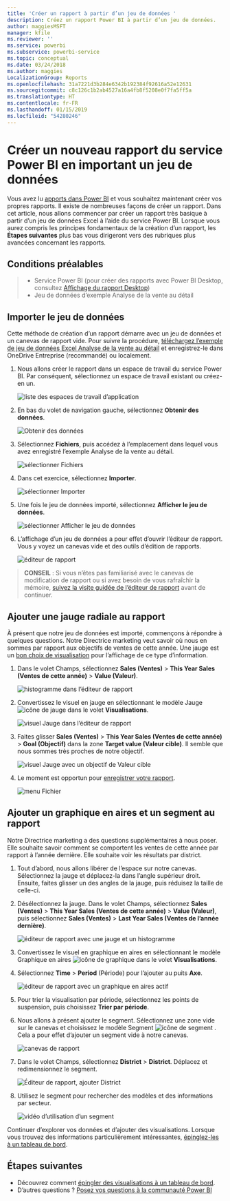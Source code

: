 ```yaml
---
title: 'Créer un rapport à partir d’un jeu de données '
description: Créez un rapport Power BI à partir d’un jeu de données.
author: maggiesMSFT
manager: kfile
ms.reviewer: ''
ms.service: powerbi
ms.subservice: powerbi-service
ms.topic: conceptual
ms.date: 03/24/2018
ms.author: maggies
LocalizationGroup: Reports
ms.openlocfilehash: 31a7221d3b284e6342b192384f92616a52e12631
ms.sourcegitcommit: c8c126c1b2ab4527a16a4fb8f5208e0f7fa5ff5a
ms.translationtype: HT
ms.contentlocale: fr-FR
ms.lasthandoff: 01/15/2019
ms.locfileid: "54280246"
---
```

# <a name="create-a-new-report-in-power-bi-service-by-importing-a-dataset"></a>Créer un nouveau rapport du service Power BI en important un jeu de données
Vous avez lu [apports dans Power BI](consumer/end-user-reports.md) et vous souhaitez maintenant créer vos propres rapports. Il existe de nombreuses façons de créer un rapport. Dans cet article, nous allons commencer par créer un rapport très basique à partir d’un jeu de données Excel à l’aide du service Power BI. Lorsque vous aurez compris les principes fondamentaux de la création d’un rapport, les **Étapes suivantes** plus bas vous dirigeront vers des rubriques plus avancées concernant les rapports.  

## <a name="prerequisites"></a>Conditions préalables
> - Service Power BI (pour créer des rapports avec Power BI Desktop, consultez [Affichage du rapport Desktop](desktop-report-view.md))  
> - Jeu de données d’exemple Analyse de la vente au détail

## <a name="import-the-dataset"></a>Importer le jeu de données
Cette méthode de création d’un rapport démarre avec un jeu de données et un canevas de rapport vide. Pour suivre la procédure, [téléchargez l’exemple de jeu de données Excel Analyse de la vente au détail](http://go.microsoft.com/fwlink/?LinkId=529778) et enregistrez-le dans OneDrive Entreprise (recommandé) ou localement.

1. Nous allons créer le rapport dans un espace de travail du service Power BI. Par conséquent, sélectionnez un espace de travail existant ou créez-en un.
   
   ![liste des espaces de travail d’application](media/service-report-create-new/power-bi-workspaces2.png)
2. En bas du volet de navigation gauche, sélectionnez **Obtenir des données**.
   
   ![Obtenir des données](media/service-report-create-new/power-bi-get-data3.png)
3. Sélectionnez **Fichiers**, puis accédez à l’emplacement dans lequel vous avez enregistré l’exemple Analyse de la vente au détail.
   
    ![sélectionner Fichiers](media/service-report-create-new/power-bi-select-files.png)
4. Dans cet exercice, sélectionnez **Importer**.
   
   ![sélectionner Importer](media/service-report-create-new/power-bi-import.png)
5. Une fois le jeu de données importé, sélectionnez **Afficher le jeu de données**.
   
   ![sélectionner Afficher le jeu de données](media/service-report-create-new/power-bi-view-dataset.png)
6. L’affichage d’un jeu de données a pour effet d’ouvrir l’éditeur de rapport.  Vous y voyez un canevas vide et des outils d’édition de rapports.
   
   ![éditeur de rapport](media/service-report-create-new/power-bi-blank-report.png)

> **CONSEIL** : Si vous n’êtes pas familiarisé avec le canevas de modification de rapport ou si avez besoin de vous rafraîchir la mémoire, [suivez la visite guidée de l’éditeur de rapport](service-the-report-editor-take-a-tour.md) avant de continuer.
> 
> 

## <a name="add-a-radial-gauge-to-the-report"></a>Ajouter une jauge radiale au rapport
À présent que notre jeu de données est importé, commençons à répondre à quelques questions.  Notre Directrice marketing veut savoir où nous en sommes par rapport aux objectifs de ventes de cette année. Une jauge est un [bon choix de visualisation](visuals/power-bi-report-visualizations.md) pour l’affichage de ce type d’information.

1. Dans le volet Champs, sélectionnez **Sales (Ventes)** > **This Year Sales (Ventes de cette année)** > **Value (Valeur)**.
   
    ![histogramme dans l’éditeur de rapport](media/service-report-create-new/power-bi-report-step1.png)
2. Convertissez le visuel en jauge en sélectionnant le modèle Jauge ![icône de jauge](media/service-report-create-new/powerbi-gauge-icon.png) dans le volet **Visualisations**.
   
    ![visuel Jauge dans l’éditeur de rapport](media/service-report-create-new/power-bi-report-step2.png)
3. Faites glisser **Sales (Ventes)** > **This Year Sales (Ventes de cette année)** > **Goal (Objectif)** dans la zone **Target value (Valeur cible)**. Il semble que nous sommes très proches de notre objectif.
   
    ![visuel Jauge avec un objectif de Valeur cible](media/service-report-create-new/power-bi-report-step3.png)
4. Le moment est opportun pour [enregistrer votre rapport](service-report-save.md).
   
   ![menu Fichier](media/service-report-create-new/powerbi-save.png)

## <a name="add-an-area-chart-and-slicer-to-the-report"></a>Ajouter un graphique en aires et un segment au rapport
Notre Directrice marketing a des questions supplémentaires à nous poser. Elle souhaite savoir comment se comportent les ventes de cette année par rapport à l’année dernière. Elle souhaite voir les résultats par district.

1. Tout d’abord, nous allons libérer de l’espace sur notre canevas. Sélectionnez la jauge et déplacez-la dans l’angle supérieur droit. Ensuite, faites glisser un des angles de la jauge, puis réduisez la taille de celle-ci.
2. Désélectionnez la jauge. Dans le volet Champs, sélectionnez **Sales (Ventes)** > **This Year Sales (Ventes de cette année)** > **Value (Valeur)**, puis sélectionnez **Sales (Ventes)** > **Last Year Sales (Ventes de l’année dernière)**.
   
    ![éditeur de rapport avec une jauge et un histogramme](media/service-report-create-new/power-bi-report-step4.png)
3. Convertissez le visuel en graphique en aires en sélectionnant le modèle Graphique en aires ![icône de graphique](media/service-report-create-new/power-bi-areachart-icon.png) dans le volet **Visualisations**.
4. Sélectionnez **Time** > **Period** (Période) pour l’ajouter au puits **Axe**.
   
    ![éditeur de rapport avec un graphique en aires actif](media/service-report-create-new/power-bi-report-step5.png)
5. Pour trier la visualisation par période, sélectionnez les points de suspension, puis choisissez **Trier par période**.
6. Nous allons à présent ajouter le segment. Sélectionnez une zone vide sur le canevas et choisissez le modèle Segment ![icône de segment](media/service-report-create-new/power-bi-slicer-icon.png)    . Cela a pour effet d’ajouter un segment vide à notre canevas.
   
    ![canevas de rapport](media/service-report-create-new/power-bi-report-step6.png)    
7. Dans le volet Champs, sélectionnez **District** > **District**. Déplacez et redimensionnez le segment.
   
    ![Éditeur de rapport, ajouter District](media/service-report-create-new/power-bi-report-step7.png)  
8. Utilisez le segment pour rechercher des modèles et des informations par secteur.
   
   ![vidéo d’utilisation d’un segment](media/service-report-create-new/power-bi-slicer-video2.gif)  

Continuer d’explorer vos données et d’ajouter des visualisations. Lorsque vous trouvez des informations particulièrement intéressantes, [épinglez-les à un tableau de bord](service-dashboard-pin-tile-from-report.md).

## <a name="next-steps"></a>Étapes suivantes

* Découvrez comment [épingler des visualisations à un tableau de bord](service-dashboard-pin-tile-from-report.md).   
* D’autres questions ? [Posez vos questions à la communauté Power BI](http://community.powerbi.com/)

